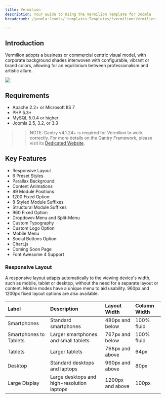 ```yaml
---
title: Vermilion
description: Your Guide to Using the Vermilion Template for Joomla
breadcrumb: /joomla:Joomla/!templates:Templates/!vermilion:Vermilion

---
```


Introduction
-----

Vermilion adopts a business or commercial centric visual model, with corporate background shades interwoven with configurable, vibrant or brand colors, allowing for an equilibrium between professionalism and artistic allure.

![][Vermilion]

Requirements
-----
* Apache 2.2+ or Microsoft IIS 7
* PHP 5.3+
* MySQL 5.0.4 or higher
* Joomla 2.5, 3.2, or 3.3

>> NOTE: Gantry v4.1.24+ is required for Vermilion to work correctly. For more details on the Gantry Framework, please visit its [Dedicated Website][gantry].

Key Features
-----

* Responsive Layout
* 6 Preset Styles
* Parallax Background
* Content Animations
* 89 Module Positions
* 1200 Fixed Option
* 8 Styled Module Suffixes
* Structural Module Suffixes
* 960 Fixed Option
* Dropdown-Menu and Split-Menu
* Custom Typography
* Custom Logo Option
* Mobile Menu
* Social Buttons Option
* Chart.js
* Coming Soon Page
* Font Awesome 4 Support

### Responsive Layout

A responsive layout adapts automatically to the viewing device's width, such as mobile, tablet or desktop, without the need for a separate layout or content. Mobile modes have a unique menu to aid usability. 960px and 1200px fixed layout options are also available.

| Label                  | Description                                | Layout Width     | Column Width |  
| :--------------------- | :----------------------------------------- | :--------------- | :----------- |  
| Smartphones            | Standard smartphones                       | 480px and below  | 100% fluid   |  
| Smartphones to Tablets | Larger smartphones and small tablets       | 767px and below  | 100% fluid   |  
| Tablets                | Larger tablets                             | 768px and above  | 64px         |  
| Desktop                | Standard desktops and laptops              | 960px and above  | 80px         |  
| Large Display          | Large desktops and high-resolution laptops | 1200px and above | 100px        |  

[gantry]: http://www.gantry-framework.org/
[Vermilion]: assets/vermilion.jpeg
[responsive]: assets/responsive.jpg
[chart]: assets/chart.jpg
[filezilla]: https://filezilla-project.org
[launcher]: ../../start/rocketlauncher.md
[chooser]: assets/chooser.jpg
